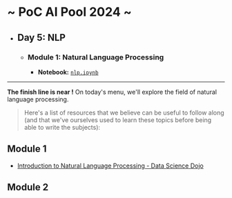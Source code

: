 # ~ PoC AI Pool 2024 ~

- ## Day 5: NLP
  - ### Module 1: Natural Language Processing
    - **Notebook:** [`nlp.ipynb`](./nlp.ipynb)

---

**The finish line is near !**
On today's menu, we'll explore the field of natural language processing.

> Here's a list of resources that we believe can be useful to follow along (and that we've ourselves used to learn these topics before being able to write the subjects):

## Module 1

- [Introduction to Natural Language Processing - Data Science Dojo](https://youtube.com/watch?v=s5zuplW8ua8)

## Module 2
